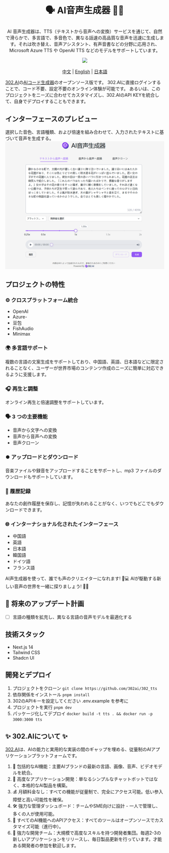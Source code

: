 # <p align="center">🗣️ AI音声生成器 🚀✨</p>

<p align="center">AI 音声生成器は、TTS（テキストから音声への変換）サービスを通じて、自然で滑らかで、多言語で、多音色で、異なる話速の高品質な音声を迅速に生成します。それは吹き替え、音声アシスタント、有声音書などの分野に応用され、Microsoft Azure TTS や OpenAI TTS などのモデルをサポートしています。</p>

<p align="center"><a href="https://302.ai/tools/word/" target="blank"><img src="https://file.302ai.cn/gpt/imgs/github/302_badge.png" /></a></p >

<p align="center"><a href="README zh.md">中文</a> | <a href="README.md">English</a> | <a href="README_ja.md">日本語</a></p>


[302.AI](https://302.ai)の[AIコード生成器](https://302.ai/tools/tts/)のオープンソース版です。
302.AIに直接ログインすることで、コード不要、設定不要のオンライン体験が可能です。
あるいは、このプロジェクトをニーズに合わせてカスタマイズし、302.AIのAPI KEYを統合して、自身でデプロイすることもできます。

## インターフェースのプレビュー
選択した音色、言語種類、および倍速を組み合わせて、入力されたテキストに基づいて音声を生成する。
![インターフェースのプレビュー](docs/语音生成3.png)

## プロジェクトの特性
### ⚙️ クロスプラットフォーム統合
- OpenAI
- Azure- 
- 豆包
- FishAudio
- Minimax
### 🌍 多言語サポート
複数の言語の文案生成をサポートしており、中国語、英語、日本語などに限定されることなく、ユーザーが世界市場のコンテンツ作成のニーズに簡単に対応できるように支援します。
### 🎧 再生と調整
オンライン再生と倍速調整をサポートしています。
### 🗣️  3 つの主要機能
- 音声から文字への変換
- 音声から音声への変換
- 音声クローン
### ⏺️ アップロードとダウンロード
音楽ファイルや録音をアップロードすることをサポートし、mp3 ファイルのダウンロードもサポートしています。
### 📂 履歴記録
あなたの創作履歴を保存し、記憶が失われることがなく、いつでもどこでもダウンロードできます。
### 🌐 インターナショナル化されたインターフェース
- 中国語
- 英語
- 日本語
- 韓国語
- ドイツ語
- フランス語


AI声生成器を使って、誰でも声のクリエイターになれます! 🎉💻 AIが駆動する新しい音声の世界を一緒に探りましょう! 🌟🚀

## 🚩 将来のアップデート計画
- [ ] 言語の種類を拡充し、異なる言語の音声モデルを最適化する

## 技術スタック
- Next.js 14
- Tailwind CSS
- Shadcn UI

## 開発とデプロイ
1. プロジェクトをクローン `git clone https://github.com/302ai/302_tts`
2. 依存関係をインストール `pnpm install`
3. 302のAPIキーを設定してください .env.example を参考に
4. プロジェクトを実行 `pnpm dev`
5. パッケージ化してデプロイ `docker build -t tts . && docker run -p 3000:3000 tts`


## ✨ 302.AIについて ✨
[302.AI](https://302.ai)は、AIの能力と実用的な実装の間のギャップを埋める、従量制のAIアプリケーションプラットフォームです。
1. 🧠 包括的なAI機能：主要AIブランドの最新の言語、画像、音声、ビデオモデルを統合。
2. 🚀 高度なアプリケーション開発：単なるシンプルなチャットボットではなく、本格的なAI製品を構築。
3. 💰 月額料金なし：すべての機能が従量制で、完全にアクセス可能。低い参入障壁と高い可能性を確保。
4. 🛠 強力な管理ダッシュボード：チームやSME向けに設計 - 一人で管理し、多くの人が使用可能。
5. 🔗 すべてのAI機能へのAPIアクセス：すべてのツールはオープンソースでカスタマイズ可能（進行中）。
6. 💪 強力な開発チーム：大規模で高度なスキルを持つ開発者集団。毎週2-3の新しいアプリケーションをリリースし、毎日製品更新を行っています。才能ある開発者の参加を歓迎します。
